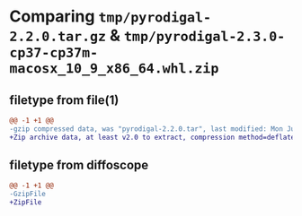 # Comparing `tmp/pyrodigal-2.2.0.tar.gz` & `tmp/pyrodigal-2.3.0-cp37-cp37m-macosx_10_9_x86_64.whl.zip`

## filetype from file(1)

```diff
@@ -1 +1 @@
-gzip compressed data, was "pyrodigal-2.2.0.tar", last modified: Mon Jun 19 20:04:51 2023, max compression
+Zip archive data, at least v2.0 to extract, compression method=deflate
```

## filetype from diffoscope

```diff
@@ -1 +1 @@
-GzipFile
+ZipFile
```


